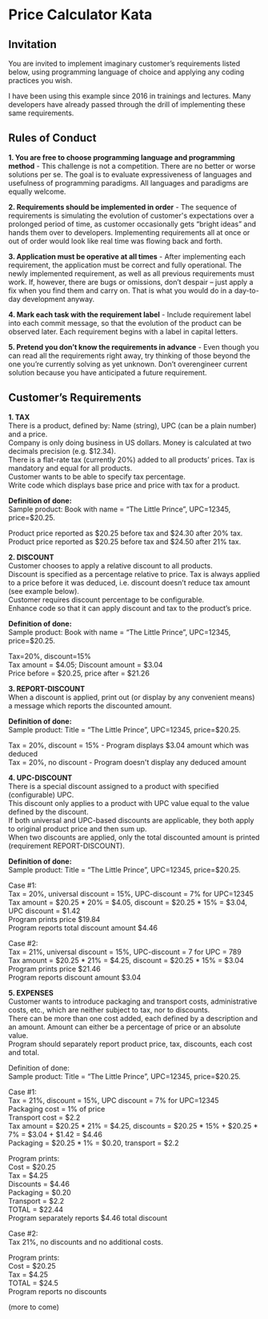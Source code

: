 # Price Calculator Kata

## Invitation
You are invited to implement imaginary customer’s requirements listed below, using programming language of choice and applying any coding practices you wish.

I have been using this example since 2016 in trainings and lectures. Many developers have already passed through the drill of implementing these same requirements.

## Rules of Conduct
**1. You are free to choose programming language and programming method** - This challenge is not a competition. There are no better or worse solutions per se. The goal is to evaluate expressiveness of languages and usefulness of programming paradigms. All languages and paradigms are equally welcome.

**2. Requirements should be implemented in order** - The sequence of requirements is simulating the evolution of customer's expectations over a prolonged period of time, as customer occasionally gets “bright ideas” and hands them over to developers. Implementing requirements all at once or out of order would look like real time was flowing back and forth.

**3. Application must be operative at all times** - After implementing each requirement, the application must be correct and fully operational. The newly implemented requirement, as well as all previous requirements must work. If, however, there are bugs or omissions, don’t despair – just apply a fix when you find them and carry on. That is what you would do in a day-to-day development anyway.

**4. Mark each task with the requirement label** - Include requirement label into each commit message, so that the evolution of the product can be observed later. Each requirement begins with a label in capital letters.

**5. Pretend you don’t know the requirements in advance** - Even though you can read all the requirements right away, try thinking of those beyond the one you’re currently solving as yet unknown. Don’t overengineer current solution because you have anticipated a future requirement.

## Customer’s Requirements

**1. TAX**  
There is a product, defined by: Name (string), UPC (can be a plain number) and a price.  
Company is only doing business in US dollars. Money is calculated at two decimals precision (e.g. $12.34).  
There is a flat-rate tax (currently 20%) added to all products’ prices. Tax is mandatory and equal for all products.  
Customer wants to be able to specify tax percentage.  
Write code which displays base price and price with tax for a product.

**Definition of done:**  
Sample product: Book with name = “The Little Prince”, UPC=12345, price=$20.25.

Product price reported as $20.25 before tax and $24.30 after 20% tax.  
Product price reported as $20.25 before tax and $24.50 after 21% tax.

**2. DISCOUNT**  
Customer chooses to apply a relative discount to all products.  
Discount is specified as a percentage relative to price. Tax is always applied to a price before it was deduced, i.e. discount doesn’t reduce tax amount (see example below).  
Customer requires discount percentage to be configurable.  
Enhance code so that it can apply discount and tax to the product’s price.

**Definition of done:**  
Sample product: Book with name = “The Little Prince”, UPC=12345, price=$20.25.

Tax=20%, discount=15%  
Tax amount = $4.05; Discount amount = $3.04  
Price before = $20.25, price after = $21.26

**3. REPORT-DISCOUNT**  
When a discount is applied, print out (or display by any convenient means) a message which reports the discounted amount.

**Definition of done:**  
Sample product: Title = “The Little Prince”, UPC=12345, price=$20.25.

Tax = 20%, discount = 15% - Program displays $3.04 amount which was deduced  
Tax = 20%, no discount - Program doesn't display any deduced amount

**4. UPC-DISCOUNT**  
There is a special discount assigned to a product with specified (configurable) UPC.  
This discount only applies to a product with UPC value equal to the value defined by the discount.  
If both universal and UPC-based discounts are applicable, they both apply to original product price and then sum up.  
When two discounts are applied, only the total discounted amount is printed (requirement REPORT-DISCOUNT).

**Definition of done:**  
Sample product: Title = “The Little Prince”, UPC=12345, price=$20.25.

Case #1:  
Tax = 20%, universal discount = 15%, UPC-discount = 7% for UPC=12345  
Tax amount = $20.25 * 20% = $4.05, discount = $20.25 * 15% = $3.04, UPC discount = $1.42  
Program prints price $19.84  
Program reports total discount amount $4.46

Case #2:  
Tax = 21%, universal discount = 15%, UPC-discount = 7 for UPC = 789  
Tax amount = $20.25 * 21% = $4.25, discount = $20.25 * 15% = $3.04  
Program prints price $21.46  
Program reports discount amount $3.04

**5. EXPENSES**  
Customer wants to introduce packaging and transport costs, administrative costs, etc., which are neither subject to tax, nor to discounts.  
There can be more than one cost added, each defined by a description and an amount. Amount can either be a percentage of price or an absolute value.  
Program should separately report product price, tax, discounts, each cost and total.

Definition of done:  
Sample product: Title = “The Little Prince”, UPC=12345, price=$20.25.

Case #1:  
Tax = 21%, discount = 15%, UPC discount = 7% for UPC=12345  
Packaging cost = 1% of price  
Transport cost = $2.2  
Tax amount = $20.25 * 21% = $4.25, discounts = $20.25 * 15% + $20.25 * 7% = $3.04 + $1.42 = $4.46  
Packaging = $20.25 * 1% = $0.20, transport = $2.2

Program prints:  
Cost = $20.25  
Tax = $4.25  
Discounts = $4.46  
Packaging = $0.20   
Transport = $2.2  
TOTAL = $22.44  
Program separately reports $4.46 total discount

Case #2:  
Tax 21%, no discounts and no additional costs.

Program prints:  
Cost = $20.25  
Tax = $4.25  
TOTAL = $24.5  
Program reports no discounts


(more to come)

